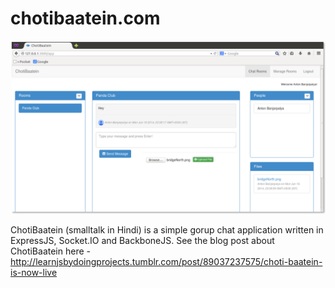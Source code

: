 chotibaatein.com
================
![alt text](https://github.com/ansal/chotibaatein/raw/master/public/assets/img/screenshot.png "Screenshot")

ChotiBaatein (smalltalk in Hindi) is a simple gorup chat application written in ExpressJS, Socket.IO and BackboneJS. See the blog post about ChotiBaatein here - http://learnjsbydoingprojects.tumblr.com/post/89037237575/choti-baatein-is-now-live
